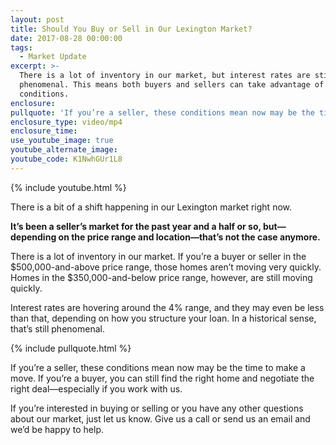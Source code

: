 ```yaml
---
layout: post
title: Should You Buy or Sell in Our Lexington Market?
date: 2017-08-28 00:00:00
tags:
  - Market Update
excerpt: >-
  There is a lot of inventory in our market, but interest rates are still
  phenomenal. This means both buyers and sellers can take advantage of current
  conditions.
enclosure:
pullquote: 'If you’re a seller, these conditions mean now may be the time to make a move.'
enclosure_type: video/mp4
enclosure_time:
use_youtube_image: true
youtube_alternate_image:
youtube_code: K1NwhGUr1L8
---
```



{% include youtube.html %}

There is a bit of a shift happening in our Lexington market right now.

**It’s been a seller’s market for the past year and a half or so, but—depending on the price range and location—that’s not the case anymore.**

There is a lot of inventory in our market. If you’re a buyer or seller in the $500,000-and-above price range, those homes aren’t moving very quickly. Homes in the $350,000-and-below price range, however, are still moving quickly.

Interest rates are hovering around the 4% range, and they may even be less than that, depending on how you structure your loan. In a historical sense, that’s still phenomenal.

{% include pullquote.html %}

If you’re a seller, these conditions mean now may be the time to make a move. If you’re a buyer, you can still find the right home and negotiate the right deal—especially if you work with us.

If you’re interested in buying or selling or you have any other questions about our market, just let us know. Give us a call or send us an email and we’d be happy to help.